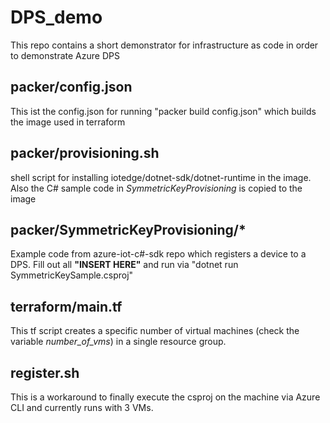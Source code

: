 # DPS_demo
This repo contains a short demonstrator for infrastructure as code in order to demonstrate Azure DPS

## packer/config.json
This ist the config.json for running "packer build config.json" which builds the image used in terraform

## packer/provisioning.sh
shell script for installing iotedge/dotnet-sdk/dotnet-runtime in the image.
Also the C# sample code in *SymmetricKeyProvisioning* is copied to the image

## packer/SymmetricKeyProvisioning/*
Example code from azure-iot-c#-sdk repo which registers a device to a DPS.
Fill out all **"INSERT HERE"** and run via "dotnet run SymmetricKeySample.csproj"

## terraform/main.tf
This tf script creates a specific number of virtual machines (check the variable *number_of_vms*) in a single resource group.

## register.sh
This is a workaround to finally execute the csproj on the machine via Azure CLI and currently runs with 3 VMs.

